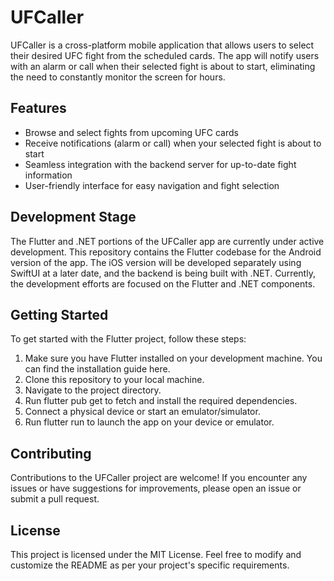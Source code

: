 # UFCaller

UFCaller is a cross-platform mobile application that allows users to select their desired UFC fight from the scheduled cards. The app will notify users with an alarm or call when their selected fight is about to start, eliminating the need to constantly monitor the screen for hours.

## Features

- Browse and select fights from upcoming UFC cards
- Receive notifications (alarm or call) when your selected fight is about to start
- Seamless integration with the backend server for up-to-date fight information
- User-friendly interface for easy navigation and fight selection

## Development Stage

The Flutter and .NET portions of the UFCaller app are currently under active development. This repository contains the Flutter codebase for the Android version of the app. The iOS version will be developed separately using SwiftUI at a later date, and the backend is being built with .NET. Currently, the development efforts are focused on the Flutter and .NET components.

## Getting Started

To get started with the Flutter project, follow these steps:

1. Make sure you have Flutter installed on your development machine. You can find the installation guide here.
2. Clone this repository to your local machine.
3. Navigate to the project directory.
4. Run flutter pub get to fetch and install the required dependencies.
5. Connect a physical device or start an emulator/simulator.
6. Run flutter run to launch the app on your device or emulator.

## Contributing

Contributions to the UFCaller project are welcome! If you encounter any issues or have suggestions for improvements, please open an issue or submit a pull request.

## License

This project is licensed under the MIT License.
Feel free to modify and customize the README as per your project's specific requirements.
